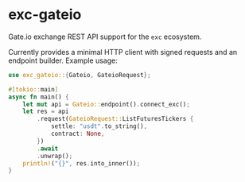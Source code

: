 # exc-gateio

Gate.io exchange REST API support for the `exc` ecosystem.

Currently provides a minimal HTTP client with signed requests and an endpoint
builder. Example usage:

```rust
use exc_gateio::{Gateio, GateioRequest};

#[tokio::main]
async fn main() {
    let mut api = Gateio::endpoint().connect_exc();
    let res = api
        .request(GateioRequest::ListFuturesTickers {
            settle: "usdt".to_string(),
            contract: None,
        })
        .await
        .unwrap();
    println!("{}", res.into_inner());
}
```

